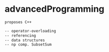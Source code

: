 # advancedProgramming
```bash
proposes C++

-- operator-overloading
-- referencing
-- data structures 
-- np comp. SubsetSum
```
